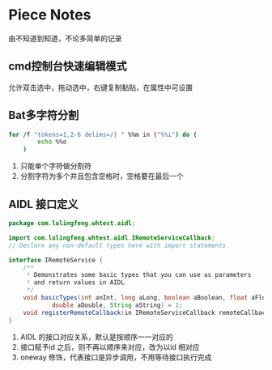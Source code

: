 # Piece Notes

由不知道到知道，不论多简单的记录

## cmd控制台快速编辑模式

允许双击选中，拖动选中，右键复制黏贴，在属性中可设置

## Bat多字符分割

```bash
for /f "tokens=1,2-6 delims=/} " %%m in ("%%i") do (
        echo %%o
    )
```

1. 只能单个字符做分割符
2. 分割字符为多个并且包含空格时，空格要在最后一个

## AIDL 接口定义

```java
package com.lulingfeng.whtest.aidl;

import com.lulingfeng.whtest.aidl.IRemoteServiceCallback;
// Declare any non-default types here with import statements

interface IRemoteService {
    /**
     * Demonstrates some basic types that you can use as parameters
     * and return values in AIDL.
     */
    void basicTypes(int anInt, long aLong, boolean aBoolean, float aFloat,
            double aDouble, String aString) = 1;
    void registerRemoteCallback(in IRemoteServiceCallback remoteCallback) = 2;
}
```

1. AIDL 的接口对应关系，默认是按顺序一一对应的
2. 接口赋予id 之后，则不再以顺序来对应，改为以id 相对应
3. oneway 修饰，代表接口是异步调用，不用等待接口执行完成